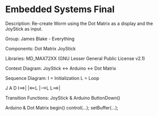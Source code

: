 # Embedded Systems Final

Description:
  Re-create Worm using the Dot Matrix as a display and the JoyStick as input.

Group: 
  James Blake - Everything

Components:
  Dot Matrix
  JoyStick

Libraries:
  MD_MAX72XX (GNU Lesser General Public License v2.1)

Context Diagram:
  JoyStick <-> Arduino <-> Dot Matrix

Sequence Diagram:
  I = Initialization
  L = Loop

  J   A   D
      I==>|
  |<==L
  |-->L
      L==>|

Transition Functions:
  JoyStick & Arduino
    ButtonDown()

  Arduino & Dot Matrix
    begin()
    control(...);
    setBuffer(...);